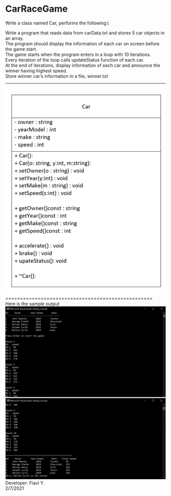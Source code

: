 # CarRaceGame
Write a class named Car, performs the following:\

Write a program that reads data from carData.txt and stores 5 car objects in an array. \
The program should display the information of each car on screen before the game start. \
The game starts when the program enters in a loop with 10 iterations. \
Every iteration of the loop calls updateStatus function of each car. \
At the end of iterations, display information of each car and announce the winner having highest speed.\
Store winner car’s information in a file, winner.txt

***************************************************
![](UML.jpg)
  ==================================================\
  Here is the sample output
![](demo1.png)
![](demo2.png)
Developer: Fiavi Y.\
2/7/2021
